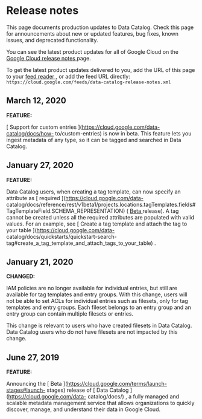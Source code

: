 #  Release notes

This page documents production updates to Data Catalog. Check this page for
announcements about new or updated features, bug fixes, known issues, and
deprecated functionality.

You can see the latest product updates for all of Google Cloud on the [ Google
Cloud release notes ](/release-notes) page.

To get the latest product updates delivered to you, add the URL of this page
to your [ feed reader
](https://wikipedia.org/wiki/Comparison_of_feed_aggregators) , or add the feed
URL directly: ` https://cloud.google.com/feeds/data-catalog-release-notes.xml
`

##  March 12, 2020

**FEATURE:**

[ Support for custom entries ](https://cloud.google.com/data-catalog/docs/how-
to/custom-entries) is now in beta. This feature lets you ingest metadata of
any type, so it can be tagged and searched in Data Catalog.

##  January 27, 2020

**FEATURE:**

Data Catalog users, when creating a tag template, can now specify an attribute
as [ required ](https://cloud.google.com/data-
catalog/docs/reference/rest/v1beta1/projects.locations.tagTemplates.fields#TagTemplateField.SCHEMA_REPRESENTATION)
( [ Beta ](https://cloud.google.com/terms/launch-stages#launch-stages)
release). A tag cannot be created unless all the required attributes are
populated with valid values. For an example, see [ Create a tag template and
attach the tag to your table ](https://cloud.google.com/data-
catalog/docs/quickstarts/quickstart-search-
tag#create_a_tag_template_and_attach_tags_to_your_table) .

##  January 21, 2020

**CHANGED:**

IAM policies are no longer available for individual entries, but still are
available for tag templates and entry groups. With this change, users will not
be able to set ACLs for individual entries such as filesets, only for tag
templates and entry groups. Each fileset belongs to an entry group and an
entry group can contain multiple filesets or entries.

This change is relevant to users who have created filesets in Data Catalog.
Data Catalog users who do not have filesets are not impacted by this change.

##  June 27, 2019

**FEATURE:**

Announcing the [ Beta ](https://cloud.google.com/terms/launch-stages#launch-
stages) release of [ Data Catalog ](https://cloud.google.com/data-
catalog/docs/) , a fully managed and scalable metadata management service that
allows organizations to quickly discover, manage, and understand their data in
Google Cloud.

